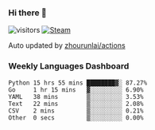 ### Hi there 👋

![visitors](https://visitor-badge.glitch.me/badge?page_id=zhourunlai)
[![Steam](https://img.shields.io/badge/dynamic/json?label=Steam&query=%24.data.totalSubs&url=https%3A%2F%2Fapi.spencerwoo.com%2Fsubstats%2F%3Fsource%3DsteamGames%26queryKey%3D76561198285156854&suffix=%20Games&logo=steam&labelColor=134375&color=0b1a37&longCache=true)](http://steamcommunity.com/profiles/76561198285156854)

Auto updated by <a href="https://github.com/zhourunlai/zhourunlai/actions" target="_blank">zhourunlai/actions</a>

### Weekly Languages Dashboard

<!--PART:wakatime-->
```text
Python 15 hrs 55 mins ████████▓░ 87.27%
Go     1 hr 15 mins   ▓░░░░░░░░░ 6.90%
YAML   38 mins        ▒░░░░░░░░░ 3.53%
Text   22 mins        ▒░░░░░░░░░ 2.08%
CSV    2 mins         ▒░░░░░░░░░ 0.21%
Other  0 secs         ▒░░░░░░░░░ 0.00%
```
<!--PART:wakatime-->

